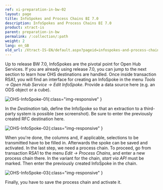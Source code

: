 ```yaml
---
ref: xi-preparation-in-bw-02
layout: page
title: InfoSpokes and Process Chains BI 7.0
description: InfoSpokes and Process Chains BI 7.0
product: xtract-is
parent: preparation-in-bw
permalink: /:collection/:path
weight: 2
lang: en_GB
old_url: /Xtract-IS-EN/default.aspx?pageid=infospokes-and-process-chains
---
```


Up to release BW 7.0, InfoSpokes are the pivotal point for Open Hub Services. If you are already using release 7.0, you can jump to the next section to learn how OHS destinations are handled.
Once inside transaction RSA1, you will find an interface for creating an InfoSpoke in the menu *Tools -> Open Hub Service -> Edit InfoSpoke*. Provide a data source here (e.g. an ODS object or a cube).

![OHS-InfoSpoke-01](/img/content/OHS-InfoSpoke-01.png){:class="img-responsive" }

In the *Destination* tab, define the InfoSpoke so that an extraction to a third-party system is possible (see screenshot). Be sure to enter the previously created RFC destination here.

![OHS-InfoSpoke-02](/img/content/OHS-InfoSpoke-02.png){:class="img-responsive" }

When you're done, the columns and, if applicable, selections to be transmitted have to be filled in. Afterwards the spoke can be saved and activated.
In the last step, we need a process chain. To proceed, go from transaction RSA1 to the menu *Edit -> Process Chains*, and enter a new process chain there. In the variant for the chain, *start via API* must be marked. Then enter the previously created InfoSpoke in the chain.

![OHS-InfoSpoke-03](/img/content/OHS-InfoSpoke-03.png){:class="img-responsive" }

Finally, you have to save the process chain and activate it.